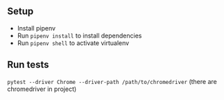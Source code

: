 ## Setup
* Install pipenv
* Run `pipenv install` to install dependencies
* Run `pipenv shell` to activate virtualenv

## Run tests
`pytest --driver Chrome --driver-path /path/to/chromedriver` (there are chromedriver in project)
